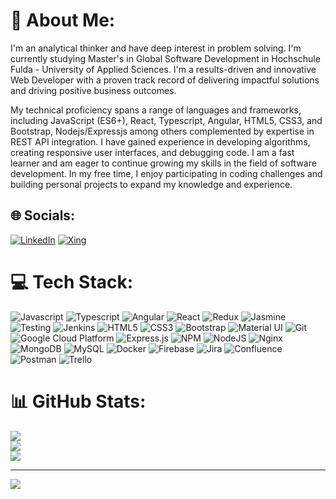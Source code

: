 # 💫 About Me:
I'm an analytical thinker and have deep interest in problem solving. I'm currently studying Master's in Global Software Development in Hochschule Fulda - University of Applied Sciences. I'm a results-driven and innovative Web Developer with a proven track record of delivering impactful solutions and driving positive business outcomes. 

My technical proficiency spans a range of languages and frameworks, including JavaScript (ES6+), React, Typescript, Angular, HTML5, CSS3, and Bootstrap, Nodejs/Expressjs among others complemented by expertise in REST API integration. I have gained experience in developing algorithms, creating responsive user interfaces, and debugging code. I am a fast learner and am eager to continue growing my skills in the field of software development. In my free time, I enjoy participating in coding challenges and building personal projects to expand my knowledge and experience.


## 🌐 Socials:
[![LinkedIn](https://img.shields.io/badge/LinkedIn-%230077B5.svg?logo=linkedin&logoColor=white)](https://linkedin.com/in/mutee-urrehman/) [![Xing](https://img.shields.io/badge/-Xing-FE7A16?logo=Xing&logoColor=white)](https://www.xing.com/profile/mutee_urrehman) 

# 💻 Tech Stack:
![Javascript](https://img.shields.io/badge/javascript-%2300599C.svg?style=for-the-badge&logo=c%2B%2B&logoColor=white) ![Typescript](https://img.shields.io/badge/typescript-%23ED8B00.svg?style=for-the-badge&logo=typescript&logoColor=white) ![Angular](https://img.shields.io/badge/Angular-DD0031?style=for-the-badge&logo=angular&logoColor=white) ![React](https://img.shields.io/badge/React-61DAFB?style=for-the-badge&logo=react&logoColor=white) ![Redux](https://img.shields.io/badge/Redux-764ABC?style=for-the-badge&logo=redux&logoColor=white) ![Jasmine](https://img.shields.io/badge/Jasmine-8A4182?style=for-the-badge&logo=jasmine&logoColor=white) ![Testing](https://img.shields.io/badge/Testing-%234CC61E.svg?style=for-the-badge) ![Jenkins](https://img.shields.io/badge/Jenkins-D24939?style=for-the-badge&logo=jenkins&logoColor=white) ![HTML5](https://img.shields.io/badge/HTML5-E34F26?style=for-the-badge&logo=html5&logoColor=white) ![CSS3](https://img.shields.io/badge/CSS3-1572B6?style=for-the-badge&logo=css3&logoColor=white) ![Bootstrap](https://img.shields.io/badge/Bootstrap-563D7C?style=for-the-badge&logo=bootstrap&logoColor=white) ![Material UI](https://img.shields.io/badge/Material_UI-0081CB?style=for-the-badge&logo=material-ui&logoColor=white) ![Git](https://img.shields.io/badge/Git-F05032?style=for-the-badge&logo=git&logoColor=white) ![Google Cloud Platform](https://img.shields.io/badge/Google_Cloud_Platform-4285F4?style=for-the-badge&logo=google-cloud&logoColor=white)
 ![Express.js](https://img.shields.io/badge/express.js-%23404d59.svg?style=for-the-badge&logo=express&logoColor=%2361DAFB) ![NPM](https://img.shields.io/badge/NPM-%23000000.svg?style=for-the-badge&logo=npm&logoColor=white) ![NodeJS](https://img.shields.io/badge/node.js-6DA55F?style=for-the-badge&logo=node.js&logoColor=white) ![Nginx](https://img.shields.io/badge/nginx-%23009639.svg?style=for-the-badge&logo=nginx&logoColor=white) ![MongoDB](https://img.shields.io/badge/MongoDB-%234ea94b.svg?style=for-the-badge&logo=mongodb&logoColor=white) ![MySQL](https://img.shields.io/badge/mysql-%2300f.svg?style=for-the-badge&logo=mysql&logoColor=white) ![Docker](https://img.shields.io/badge/docker-%230db7ed.svg?style=for-the-badge&logo=docker&logoColor=white) ![Firebase](https://img.shields.io/badge/Firebase-FFCA28?style=for-the-badge&logo=firebase&logoColor=black)
 ![Jira](https://img.shields.io/badge/jira-%230A0FFF.svg?style=for-the-badge&logo=jira&logoColor=white) ![Confluence](https://img.shields.io/badge/confluence-%23172BF4.svg?style=for-the-badge&logo=confluence&logoColor=white) ![Postman](https://img.shields.io/badge/Postman-FF6C37?style=for-the-badge&logo=postman&logoColor=white) ![Trello](https://img.shields.io/badge/Trello-%23026AA7.svg?style=for-the-badge&logo=Trello&logoColor=white)
# 📊 GitHub Stats:
![](https://github-readme-stats.vercel.app/api?username=murrehman&theme=dark&hide_border=false&include_all_commits=false&count_private=false)<br/>
![](https://github-readme-streak-stats.herokuapp.com/?user=murrehman&theme=dark&hide_border=false)<br/>
![](https://github-readme-stats.vercel.app/api/top-langs/?username=murrehman&theme=dark&hide_border=false&include_all_commits=false&count_private=false&layout=compact)

---
[![](https://visitcount.itsvg.in/api?id=murrehman&icon=0&color=0)](https://visitcount.itsvg.in)

